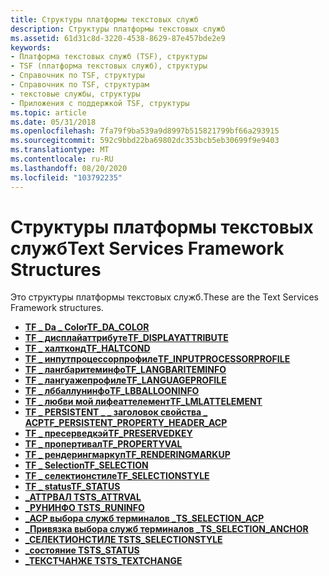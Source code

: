 ```yaml
---
title: Структуры платформы текстовых служб
description: Структуры платформы текстовых служб
ms.assetid: 61d31c8d-3220-4538-8629-87e457bde2e9
keywords:
- Платформа текстовых служб (TSF), структуры
- TSF (платформа текстовых служб), структуры
- Справочник по TSF, структуры
- Справочник по TSF, структурам
- текстовые службы, структуры
- Приложения с поддержкой TSF, структуры
ms.topic: article
ms.date: 05/31/2018
ms.openlocfilehash: 7fa79f9ba539a9d8997b515821799bf66a293915
ms.sourcegitcommit: 592c9bbd22ba69802dc353bcb5eb30699f9e9403
ms.translationtype: MT
ms.contentlocale: ru-RU
ms.lasthandoff: 08/20/2020
ms.locfileid: "103792235"
---
```

# <a name="text-services-framework-structures"></a><span data-ttu-id="6f3fa-109">Структуры платформы текстовых служб</span><span class="sxs-lookup"><span data-stu-id="6f3fa-109">Text Services Framework Structures</span></span>

<span data-ttu-id="6f3fa-110">Это структуры платформы текстовых служб.</span><span class="sxs-lookup"><span data-stu-id="6f3fa-110">These are the Text Services Framework structures.</span></span>

-   [<span data-ttu-id="6f3fa-111">**TF \_ Da \_ Color**</span><span class="sxs-lookup"><span data-stu-id="6f3fa-111">**TF\_DA\_COLOR**</span></span>](/windows/desktop/api/Msctf/ns-msctf-tf_da_color)
-   [<span data-ttu-id="6f3fa-112">**TF \_ дисплайаттрибуте**</span><span class="sxs-lookup"><span data-stu-id="6f3fa-112">**TF\_DISPLAYATTRIBUTE**</span></span>](/windows/desktop/api/Msctf/ns-msctf-tf_displayattribute)
-   [<span data-ttu-id="6f3fa-113">**TF \_ халтконд**</span><span class="sxs-lookup"><span data-stu-id="6f3fa-113">**TF\_HALTCOND**</span></span>](/windows/desktop/api/Msctf/ns-msctf-tf_haltcond)
-   [<span data-ttu-id="6f3fa-114">**TF \_ инпутпроцессорпрофиле**</span><span class="sxs-lookup"><span data-stu-id="6f3fa-114">**TF\_INPUTPROCESSORPROFILE**</span></span>](/windows/desktop/api/Msctf/ns-msctf-tf_inputprocessorprofile)
-   [<span data-ttu-id="6f3fa-115">**TF \_ лангбаритеминфо**</span><span class="sxs-lookup"><span data-stu-id="6f3fa-115">**TF\_LANGBARITEMINFO**</span></span>](/windows/desktop/api/Ctfutb/ns-ctfutb-tf_langbariteminfo)
-   [<span data-ttu-id="6f3fa-116">**TF \_ лангуажепрофиле**</span><span class="sxs-lookup"><span data-stu-id="6f3fa-116">**TF\_LANGUAGEPROFILE**</span></span>](/windows/desktop/api/Msctf/ns-msctf-tf_languageprofile)
-   [<span data-ttu-id="6f3fa-117">**TF \_ лббаллунинфо**</span><span class="sxs-lookup"><span data-stu-id="6f3fa-117">**TF\_LBBALLOONINFO**</span></span>](/windows/desktop/api/Ctfutb/ns-ctfutb-tf_lbballooninfo)
-   [<span data-ttu-id="6f3fa-118">**TF \_ любви мой лифеаттелемент**</span><span class="sxs-lookup"><span data-stu-id="6f3fa-118">**TF\_LMLATTELEMENT**</span></span>](/windows/desktop/api/Ctffunc/ns-ctffunc-tf_lmlattelement)
-   [<span data-ttu-id="6f3fa-119">**TF \_ PERSISTENT \_ \_ заголовок свойства \_ ACP**</span><span class="sxs-lookup"><span data-stu-id="6f3fa-119">**TF\_PERSISTENT\_PROPERTY\_HEADER\_ACP**</span></span>](/windows/desktop/api/Msctf/ns-msctf-tf_persistent_property_header_acp)
-   [<span data-ttu-id="6f3fa-120">**TF \_ пресерведкэй**</span><span class="sxs-lookup"><span data-stu-id="6f3fa-120">**TF\_PRESERVEDKEY**</span></span>](/windows/desktop/api/Msctf/ns-msctf-tf_preservedkey)
-   [<span data-ttu-id="6f3fa-121">**TF \_ пропертивал**</span><span class="sxs-lookup"><span data-stu-id="6f3fa-121">**TF\_PROPERTYVAL**</span></span>](/windows/desktop/api/Msctf/ns-msctf-tf_propertyval)
-   [<span data-ttu-id="6f3fa-122">**TF \_ рендерингмаркуп**</span><span class="sxs-lookup"><span data-stu-id="6f3fa-122">**TF\_RENDERINGMARKUP**</span></span>](/windows/desktop/TSF/tf-renderingmarkup)
-   [<span data-ttu-id="6f3fa-123">**TF \_ Selection**</span><span class="sxs-lookup"><span data-stu-id="6f3fa-123">**TF\_SELECTION**</span></span>](/windows/desktop/api/Msctf/ns-msctf-tf_selection)
-   [<span data-ttu-id="6f3fa-124">**TF \_ селектионстиле**</span><span class="sxs-lookup"><span data-stu-id="6f3fa-124">**TF\_SELECTIONSTYLE**</span></span>](/windows/desktop/api/Msctf/ns-msctf-tf_selectionstyle)
-   <span data-ttu-id="6f3fa-125">[**TF \_ status**](/previous-versions/windows/desktop/legacy/ms629192(v=vs.85))</span><span class="sxs-lookup"><span data-stu-id="6f3fa-125">[**TF\_STATUS**](/previous-versions/windows/desktop/legacy/ms629192(v=vs.85))</span></span>
-   [<span data-ttu-id="6f3fa-126">**\_АТТРВАЛ TS**</span><span class="sxs-lookup"><span data-stu-id="6f3fa-126">**TS\_ATTRVAL**</span></span>](/windows/desktop/api/Textstor/ns-textstor-ts_attrval)
-   [<span data-ttu-id="6f3fa-127">**\_РУНИНФО TS**</span><span class="sxs-lookup"><span data-stu-id="6f3fa-127">**TS\_RUNINFO**</span></span>](/windows/desktop/api/Textstor/ns-textstor-ts_runinfo)
-   [<span data-ttu-id="6f3fa-128">**\_ACP выбора служб терминалов \_**</span><span class="sxs-lookup"><span data-stu-id="6f3fa-128">**TS\_SELECTION\_ACP**</span></span>](/windows/desktop/api/Textstor/ns-textstor-ts_selection_acp)
-   [<span data-ttu-id="6f3fa-129">**\_Привязка выбора служб терминалов \_**</span><span class="sxs-lookup"><span data-stu-id="6f3fa-129">**TS\_SELECTION\_ANCHOR**</span></span>](/windows/desktop/api/Textstor/ns-textstor-ts_selection_anchor)
-   [<span data-ttu-id="6f3fa-130">**\_СЕЛЕКТИОНСТИЛЕ TS**</span><span class="sxs-lookup"><span data-stu-id="6f3fa-130">**TS\_SELECTIONSTYLE**</span></span>](/windows/desktop/api/Textstor/ns-textstor-ts_selectionstyle)
-   [<span data-ttu-id="6f3fa-131">**\_состояние TS**</span><span class="sxs-lookup"><span data-stu-id="6f3fa-131">**TS\_STATUS**</span></span>](/windows/desktop/api/Textstor/ns-textstor-ts_status)
-   [<span data-ttu-id="6f3fa-132">**\_ТЕКСТЧАНЖЕ TS**</span><span class="sxs-lookup"><span data-stu-id="6f3fa-132">**TS\_TEXTCHANGE**</span></span>](/windows/desktop/api/Textstor/ns-textstor-ts_textchange)

 

 